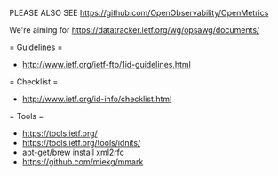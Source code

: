 PLEASE ALSO SEE https://github.com/OpenObservability/OpenMetrics

We're aiming for https://datatracker.ietf.org/wg/opsawg/documents/

= Guidelines =
* http://www.ietf.org/ietf-ftp/1id-guidelines.html

= Checklist =
* http://www.ietf.org/id-info/checklist.html

= Tools =
* https://tools.ietf.org/
* https://tools.ietf.org/tools/idnits/
* apt-get/brew install xml2rfc
* https://github.com/miekg/mmark

